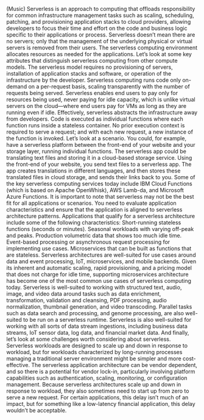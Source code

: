 (Music) Serverless is an approach to computing that offloads responsibility for
common infrastructure management tasks such as scaling, scheduling, patching,
and provisioning application stacks to cloud providers, allowing developers to
focus their time and effort on the code and business logic specific to their
applications or process. Serverless doesn’t mean there are no servers; only that
the management of the underlying physical or virtual servers is removed from
their users. The serverless computing environment allocates resources as needed
for the applications. Let’s look at some key attributes that distinguish
serverless computing from other compute models. The serverless model requires no
provisioning of servers, installation of application stacks and software, or
operation of the infrastructure by the developer. Serverless computing runs code
only on-demand on a per-request basis, scaling transparently with the number of
requests being served. Serverless enables end users to pay only for resources
being used, never paying for idle capacity, which is unlike virtual servers on
the cloud—where end users pay for VMs as long as they are running even if idle.
Effectively, serverless abstracts the infrastructure away from developers. Code
is executed as individual functions where each function runs inside a stateless
container. No prior execution context is required to serve a request; and with
each new request, a new instance of the function is invoked. Let’s look at a
scenario. You could, for example, have a serverless platform between the
front-end of your website and your storage layer, running individual functions.
The serverless app could be translating text files and storing it in a
cloud-based storage service. Using the front-end of your website, you send text
files to a serverless app. The app creates translations in different languages,
and then stores these translated files in cloud storage, and sends their links
back to you. Some of the key serverless computing services today include IBM
Cloud Functions (which is based on Apache OpenWhisk), AWS Lamb-da, and Microsoft
Azure Functions. It is important to note that serverless may not be the best fit
for all applications or scenarios. You need to evaluate application
characteristics and ensure that the application is aligned to serverless
architecture patterns. Applications that qualify for a serverless architecture
include some of the following characteristics: Short-running stateless functions
(seconds or minutes). Seasonal workloads with varying off-peak and peaks.
Production volumetric data that shows too much idle time. Event-based processing
or asynchronous request processing for implementing use cases. Microservices
that can be built as functions that are stateless. Serverless architectures are
well-suited for use cases around data and event processing, IoT, microservices,
and mobile backends. Given its inherent and automatic scaling, rapid
provisioning, and a pricing model that does not charge for idle time, supporting
microservices architecture has become one of the most common use cases of
serverless computing today. Serverless is well-suited to working with structured
text, audio, image, and video data around tasks such as data enrichment,
transformation, validation and cleansing, PDF processing, audio normalization,
thumbnail generation, and video transcoding. Parallel tasks such as data search
and processing, and genome processing, are also well-suited to be run on a
serverless runtime. Serverless is also well-suited for working with all sorts of
data stream ingestions, including business data streams, IoT sensor data, log
data, and financial market data. And finally, let’s look at some challenges
worth considering about serverless. Serverless workloads are designed to scale
up and down in response to workload, but for workloads characterized by
long-running processes managing a traditional server environment might be
simpler and more cost-effective. The serverless application architecture can be
vendor dependent, and so there is a potential for vendor lock-in, particularly
involving platform capabilities such as authentication, scaling, monitoring, or
configuration management. Because serverless architectures scale up and down in
response to workload, they also sometimes need to start up from zero to serve a
new request. For certain applications, this delay isn’t much of an impact, but
for something like a low-latency financial application, this delay wouldn’t be
acceptable.